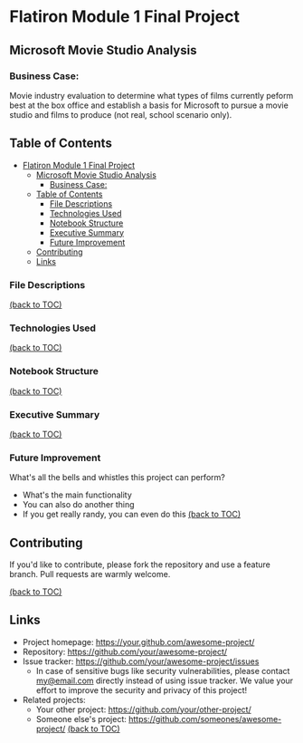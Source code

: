 # Flatiron Module 1 Final Project
## Microsoft Movie Studio Analysis

### Business Case:
Movie industry evaluation to determine what types of films currently peform best at the box office and establish a basis for Microsoft to pursue a movie studio and films to produce (not real, school scenario only).

## Table of Contents
- [Flatiron Module 1 Final Project](#flatiron-module-1-final-project)
  - [Microsoft Movie Studio Analysis](#microsoft-movie-studio-analysis)
    - [Business Case:](#business-case)
  - [Table of Contents](#table-of-contents)
    - [File Descriptions](#file-descriptions)
    - [Technologies Used](#technologies-used)
    - [Notebook Structure](#notebook-structure)
    - [Executive Summary](#executive-summary)
    - [Future Improvement](#future-improvement)
  - [Contributing](#contributing)
  - [Links](#links)

### File Descriptions


[(back to TOC)](#table-of-contents)
### Technologies Used

[(back to TOC)](#table-of-contents)
### Notebook Structure


[(back to TOC)](#table-of-contents)
### Executive Summary


[(back to TOC)](#table-of-contents)
### Future Improvement

What's all the bells and whistles this project can perform?
* What's the main functionality
* You can also do another thing
* If you get really randy, you can even do this
[(back to TOC)](#table-of-contents)
## Contributing

If you'd like to contribute, please fork the repository and use a feature
branch. Pull requests are warmly welcome.

[(back to TOC)](#table-of-contents)
## Links

- Project homepage: https://your.github.com/awesome-project/
- Repository: https://github.com/your/awesome-project/
- Issue tracker: https://github.com/your/awesome-project/issues
  - In case of sensitive bugs like security vulnerabilities, please contact
    my@email.com directly instead of using issue tracker. We value your effort
    to improve the security and privacy of this project!
- Related projects:
  - Your other project: https://github.com/your/other-project/
  - Someone else's project: https://github.com/someones/awesome-project/
[(back to TOC)](#table-of-contents)
